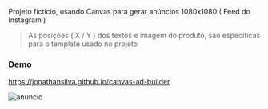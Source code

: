 Projeto fictício, usando Canvas para gerar anúncios 1080x1080 ( Feed do Instagram )

> As posições ( X / Y ) dos textos e imagem do produto, são específicas para o template usado no projeto

### Demo
https://jonathansilva.github.io/canvas-ad-builder

![anuncio](https://user-images.githubusercontent.com/33843748/122624227-9127fc80-d075-11eb-8676-6748fe77063a.png)
